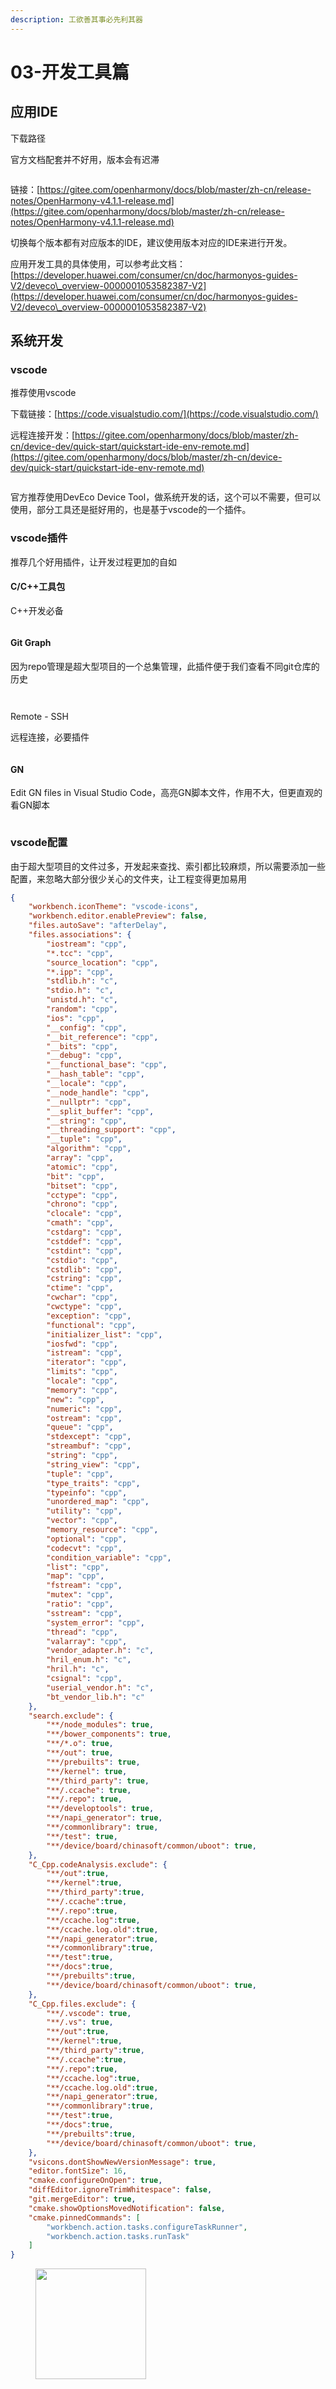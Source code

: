 ```yaml
---
description: 工欲善其事必先利其器
---
```


# 03-开发工具篇

## 应用IDE

下载路径

官方文档配套并不好用，版本会有迟滞



<figure><img src=".gitbook/assets/image (5) (1) (1) (1) (1).png" alt=""><figcaption></figcaption></figure>

链接：[https://gitee.com/openharmony/docs/blob/master/zh-cn/release-notes/OpenHarmony-v4.1.1-release.md](https://gitee.com/openharmony/docs/blob/master/zh-cn/release-notes/OpenHarmony-v4.1.1-release.md)

切换每个版本都有对应版本的IDE，建议使用版本对应的IDE来进行开发。

应用开发工具的具体使用，可以参考此文档：[https://developer.huawei.com/consumer/cn/doc/harmonyos-guides-V2/deveco\_overview-0000001053582387-V2](https://developer.huawei.com/consumer/cn/doc/harmonyos-guides-V2/deveco\_overview-0000001053582387-V2)

## 系统开发

### vscode

推荐使用vscode

下载链接：[https://code.visualstudio.com/](https://code.visualstudio.com/)

远程连接开发：[https://gitee.com/openharmony/docs/blob/master/zh-cn/device-dev/quick-start/quickstart-ide-env-remote.md](https://gitee.com/openharmony/docs/blob/master/zh-cn/device-dev/quick-start/quickstart-ide-env-remote.md)

<figure><img src=".gitbook/assets/image (6) (1) (1) (1).png" alt=""><figcaption></figcaption></figure>

官方推荐使用DevEco Device Tool，做系统开发的话，这个可以不需要，但可以使用，部分工具还是挺好用的，也是基于vscode的一个插件。

### vscode插件

推荐几个好用插件，让开发过程更加的自如

#### C/C++工具包

C++开发必备

<figure><img src=".gitbook/assets/image (7) (1) (1) (1).png" alt=""><figcaption></figcaption></figure>

#### Git Graph

因为repo管理是超大型项目的一个总集管理，此插件便于我们查看不同git仓库的历史

<figure><img src=".gitbook/assets/image (9) (1).png" alt=""><figcaption></figcaption></figure>

<figure><img src=".gitbook/assets/image (10) (1).png" alt=""><figcaption></figcaption></figure>

Remote - SSH

远程连接，必要插件

<figure><img src=".gitbook/assets/image (11) (1).png" alt=""><figcaption></figcaption></figure>

#### GN

Edit GN files in Visual Studio Code，高亮GN脚本文件，作用不大，但更直观的看GN脚本

<figure><img src=".gitbook/assets/image (12) (1).png" alt=""><figcaption></figcaption></figure>



### vscode配置

由于超大型项目的文件过多，开发起来查找、索引都比较麻烦，所以需要添加一些配置，来忽略大部分很少关心的文件夹，让工程变得更加易用

```json
{
    "workbench.iconTheme": "vscode-icons",
    "workbench.editor.enablePreview": false,
    "files.autoSave": "afterDelay",
    "files.associations": {
        "iostream": "cpp",
        "*.tcc": "cpp",
        "source_location": "cpp",
        "*.ipp": "cpp",
        "stdlib.h": "c",
        "stdio.h": "c",
        "unistd.h": "c",
        "random": "cpp",
        "ios": "cpp",
        "__config": "cpp",
        "__bit_reference": "cpp",
        "__bits": "cpp",
        "__debug": "cpp",
        "__functional_base": "cpp",
        "__hash_table": "cpp",
        "__locale": "cpp",
        "__node_handle": "cpp",
        "__nullptr": "cpp",
        "__split_buffer": "cpp",
        "__string": "cpp",
        "__threading_support": "cpp",
        "__tuple": "cpp",
        "algorithm": "cpp",
        "array": "cpp",
        "atomic": "cpp",
        "bit": "cpp",
        "bitset": "cpp",
        "cctype": "cpp",
        "chrono": "cpp",
        "clocale": "cpp",
        "cmath": "cpp",
        "cstdarg": "cpp",
        "cstddef": "cpp",
        "cstdint": "cpp",
        "cstdio": "cpp",
        "cstdlib": "cpp",
        "cstring": "cpp",
        "ctime": "cpp",
        "cwchar": "cpp",
        "cwctype": "cpp",
        "exception": "cpp",
        "functional": "cpp",
        "initializer_list": "cpp",
        "iosfwd": "cpp",
        "istream": "cpp",
        "iterator": "cpp",
        "limits": "cpp",
        "locale": "cpp",
        "memory": "cpp",
        "new": "cpp",
        "numeric": "cpp",
        "ostream": "cpp",
        "queue": "cpp",
        "stdexcept": "cpp",
        "streambuf": "cpp",
        "string": "cpp",
        "string_view": "cpp",
        "tuple": "cpp",
        "type_traits": "cpp",
        "typeinfo": "cpp",
        "unordered_map": "cpp",
        "utility": "cpp",
        "vector": "cpp",
        "memory_resource": "cpp",
        "optional": "cpp",
        "codecvt": "cpp",
        "condition_variable": "cpp",
        "list": "cpp",
        "map": "cpp",
        "fstream": "cpp",
        "mutex": "cpp",
        "ratio": "cpp",
        "sstream": "cpp",
        "system_error": "cpp",
        "thread": "cpp",
        "valarray": "cpp",
        "vendor_adapter.h": "c",
        "hril_enum.h": "c",
        "hril.h": "c",
        "csignal": "cpp",
        "userial_vendor.h": "c",
        "bt_vendor_lib.h": "c"
    },
    "search.exclude": {
        "**/node_modules": true,
        "**/bower_components": true,
        "**/*.o": true,
        "**/out": true,
        "**/prebuilts": true,
        "**/kernel": true,
        "**/third_party": true,
        "**/.ccache": true,
        "**/.repo": true,
        "**/developtools": true,
        "**/napi_generator": true,
        "**/commonlibrary": true,
        "**/test": true,
        "**/device/board/chinasoft/common/uboot": true,
    },
    "C_Cpp.codeAnalysis.exclude": {
        "**/out":true,
        "**/kernel":true,
        "**/third_party":true,
        "**/.ccache":true,
        "**/.repo":true,
        "**/ccache.log":true,
        "**/ccache.log.old":true,
        "**/napi_generator":true,
        "**/commonlibrary":true,
        "**/test":true,
        "**/docs":true,
        "**/prebuilts":true,
        "**/device/board/chinasoft/common/uboot": true,
    },
    "C_Cpp.files.exclude": {
        "**/.vscode": true,
        "**/.vs": true,
        "**/out":true,
        "**/kernel":true,
        "**/third_party":true,
        "**/.ccache":true,
        "**/.repo":true,
        "**/ccache.log":true,
        "**/ccache.log.old":true,
        "**/napi_generator":true,
        "**/commonlibrary":true,
        "**/test":true,
        "**/docs":true,
        "**/prebuilts":true,
        "**/device/board/chinasoft/common/uboot": true,
    },
    "vsicons.dontShowNewVersionMessage": true,
    "editor.fontSize": 16,
    "cmake.configureOnOpen": true,
    "diffEditor.ignoreTrimWhitespace": false,
    "git.mergeEditor": true,
    "cmake.showOptionsMovedNotification": false,
    "cmake.pinnedCommands": [
        "workbench.action.tasks.configureTaskRunner",
        "workbench.action.tasks.runTask"
    ]
}
```

<figure><img src=".gitbook/assets/1719478519308.png" alt="" width="177"><figcaption></figcaption></figure>
